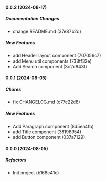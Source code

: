 #### 0.0.2 (2024-08-17)

##### Documentation Changes

- change README.md (37e87b2d)

##### New Features

- add Header layout component (707056c7)
- add Menu util components (738ff32e)
- Add Search component (3c2d843f)

#### 0.0.1 (2024-08-05)

##### Chores

- fix CHANGELOG.md (c77c22d8)

##### New Features

- Add Paragraph component (8d5ea4fb)
- add Title component (38198954)
- add Button component (037a7129)

#### 0.0.0 (2024-08-05)

##### Refactors

- Init project (b168c41c)
